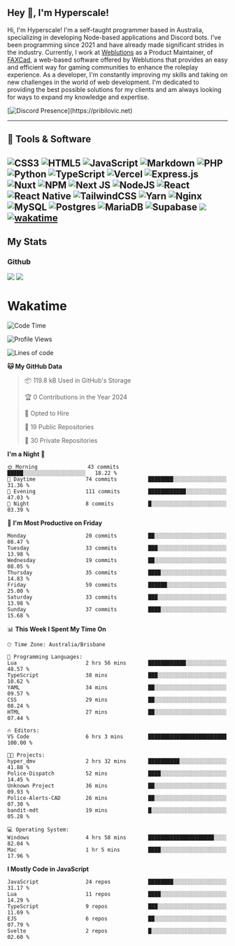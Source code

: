 ## Hey 👋, I'm Hyperscale!

Hi, I'm Hyperscale! I'm a self-taught programmer based in Australia, specializing in developing Node-based applications and Discord bots. I've been programming since 2021 and have already made significant strides in the industry. Currently, I work at [Weblutions](https://weblutions.com) as a Product Maintainer, of [FAXCad](https://weblutions.com/store/faxcad), a web-based software offered by Weblutions that provides an easy and efficient way for gaming communities to enhance the roleplay experience. As a developer, I'm constantly improving my skills and taking on new challenges in the world of web development. I'm dedicated to providing the best possible solutions for my clients and am always looking for ways to expand my knowledge and expertise.

[![Discord Presence](https://lanyard.cnrad.dev/api/906061699562475581?=idleMessage=:Just%Chillin%With%My%Kangaroo!)](https://pribilovic.net)

<p align="center">
<a href="https://github.com/Hyperscale1">
</a>
</p>

---
## 🔧 Tools & Software

![CSS3](https://img.shields.io/badge/css3-%231572B6.svg?style=for-the-badge&logo=css3&logoColor=white) ![HTML5](https://img.shields.io/badge/html5-%23E34F26.svg?style=for-the-badge&logo=html5&logoColor=white) ![JavaScript](https://img.shields.io/badge/javascript-%23323330.svg?style=for-the-badge&logo=javascript&logoColor=%23F7DF1E)  ![Markdown](https://img.shields.io/badge/markdown-%23000000.svg?style=for-the-badge&logo=markdown&logoColor=white) ![PHP](https://img.shields.io/badge/php-%23777BB4.svg?style=for-the-badge&logo=php&logoColor=white) ![Python](https://img.shields.io/badge/python-3670A0?style=for-the-badge&logo=python&logoColor=ffdd54) ![TypeScript](https://img.shields.io/badge/typescript-%23007ACC.svg?style=for-the-badge&logo=typescript&logoColor=white) ![Vercel](https://img.shields.io/badge/vercel-%23000000.svg?style=for-the-badge&logo=vercel&logoColor=white) ![Express.js](https://img.shields.io/badge/express.js-%23404d59.svg?style=for-the-badge&logo=express&logoColor=%2361DAFB) ![Nuxt](https://img.shields.io/badge/Nuxt-%23404d59.svg?style=for-the-badge&logo=nuxtdotjs&logoColor=%02dc82)  ![NPM](https://img.shields.io/badge/NPM-%23000000.svg?style=for-the-badge&logo=npm&logoColor=white) ![Next JS](https://img.shields.io/badge/Next-black?style=for-the-badge&logo=next.js&logoColor=white) ![NodeJS](https://img.shields.io/badge/node.js-6DA55F?style=for-the-badge&logo=node.js&logoColor=white) ![React](https://img.shields.io/badge/react-%2320232a.svg?style=for-the-badge&logo=react&logoColor=%2361DAFB) ![React Native](https://img.shields.io/badge/react_native-%2320232a.svg?style=for-the-badge&logo=react&logoColor=%2361DAFB) ![TailwindCSS](https://img.shields.io/badge/tailwindcss-%2338B2AC.svg?style=for-the-badge&logo=tailwind-css&logoColor=white) ![Yarn](https://img.shields.io/badge/yarn-%232C8EBB.svg?style=for-the-badge&logo=yarn&logoColor=white) ![Nginx](https://img.shields.io/badge/nginx-%23009639.svg?style=for-the-badge&logo=nginx&logoColor=white) ![MySQL](https://img.shields.io/badge/mysql-%2300f.svg?style=for-the-badge&logo=mysql&logoColor=white) ![Postgres](https://img.shields.io/badge/postgres-%23316192.svg?style=for-the-badge&logo=postgresql&logoColor=white) ![MariaDB](https://img.shields.io/badge/mariadb-%23316192.svg?style=for-the-badge&logo=mariadb&logoColor=white) ![Supabase](https://img.shields.io/badge/Supabase-3ECF8E?style=for-the-badge&logo=supabase&logoColor=white) ![](https://img.shields.io/badge/Ubuntu-E95420?style=for-the-badge&logo=ubuntu&logoColor=white) [![wakatime](https://wakatime.com/badge/user/6e098b16-30e8-493e-bf77-598fafbb912d.svg?style=for-the-badge)](https://wakatime.com/@6e098b16-30e8-493e-bf77-598fafbb912d) 
---
## My Stats

### Github
![](https://github-readme-stats.vercel.app/api?username=Hyperscale1&theme=blue-green)
![](https://github-readme-stats.vercel.app/api/top-langs/?username=Hyperscale1&theme=blue-green)

# Wakatime
<!--START_SECTION:waka-->
![Code Time](http://img.shields.io/badge/Code%20Time-852%20hrs%201%20min-blue)

![Profile Views](http://img.shields.io/badge/Profile%20Views-0-blue)

![Lines of code](https://img.shields.io/badge/From%20Hello%20World%20I%27ve%20Written-494.1%20thousand%20lines%20of%20code-blue)

**🐱 My GitHub Data** 

> 📦 119.8 kB Used in GitHub's Storage 
 > 
> 🏆 0 Contributions in the Year 2024
 > 
> 💼 Opted to Hire
 > 
> 📜 19 Public Repositories 
 > 
> 🔑 30 Private Repositories 
 > 
**I'm a Night 🦉** 

```text
🌞 Morning                43 commits          █████░░░░░░░░░░░░░░░░░░░░   18.22 % 
🌆 Daytime                74 commits          ████████░░░░░░░░░░░░░░░░░   31.36 % 
🌃 Evening                111 commits         ████████████░░░░░░░░░░░░░   47.03 % 
🌙 Night                  8 commits           █░░░░░░░░░░░░░░░░░░░░░░░░   03.39 % 
```
📅 **I'm Most Productive on Friday** 

```text
Monday                   20 commits          ██░░░░░░░░░░░░░░░░░░░░░░░   08.47 % 
Tuesday                  33 commits          ███░░░░░░░░░░░░░░░░░░░░░░   13.98 % 
Wednesday                19 commits          ██░░░░░░░░░░░░░░░░░░░░░░░   08.05 % 
Thursday                 35 commits          ████░░░░░░░░░░░░░░░░░░░░░   14.83 % 
Friday                   59 commits          ██████░░░░░░░░░░░░░░░░░░░   25.00 % 
Saturday                 33 commits          ███░░░░░░░░░░░░░░░░░░░░░░   13.98 % 
Sunday                   37 commits          ████░░░░░░░░░░░░░░░░░░░░░   15.68 % 
```


📊 **This Week I Spent My Time On** 

```text
🕑︎ Time Zone: Australia/Brisbane

💬 Programming Languages: 
Lua                      2 hrs 56 mins       ████████████░░░░░░░░░░░░░   48.57 % 
TypeScript               38 mins             ███░░░░░░░░░░░░░░░░░░░░░░   10.62 % 
YAML                     34 mins             ██░░░░░░░░░░░░░░░░░░░░░░░   09.57 % 
CSS                      29 mins             ██░░░░░░░░░░░░░░░░░░░░░░░   08.24 % 
HTML                     27 mins             ██░░░░░░░░░░░░░░░░░░░░░░░   07.44 % 

🔥 Editors: 
VS Code                  6 hrs 3 mins        █████████████████████████   100.00 % 

🐱‍💻 Projects: 
hyper_dmv                2 hrs 32 mins       ██████████░░░░░░░░░░░░░░░   41.88 % 
Police-Dispatch          52 mins             ████░░░░░░░░░░░░░░░░░░░░░   14.45 % 
Unknown Project          36 mins             ██░░░░░░░░░░░░░░░░░░░░░░░   09.93 % 
Police-Alerts-CAD        26 mins             ██░░░░░░░░░░░░░░░░░░░░░░░   07.30 % 
bandit-mdt               19 mins             █░░░░░░░░░░░░░░░░░░░░░░░░   05.28 % 

💻 Operating System: 
Windows                  4 hrs 58 mins       █████████████████████░░░░   82.04 % 
Mac                      1 hr 5 mins         ████░░░░░░░░░░░░░░░░░░░░░   17.96 % 
```

**I Mostly Code in JavaScript** 

```text
JavaScript               24 repos            ████████░░░░░░░░░░░░░░░░░   31.17 % 
Lua                      11 repos            ████░░░░░░░░░░░░░░░░░░░░░   14.29 % 
TypeScript               9 repos             ███░░░░░░░░░░░░░░░░░░░░░░   11.69 % 
EJS                      6 repos             ██░░░░░░░░░░░░░░░░░░░░░░░   07.79 % 
Svelte                   2 repos             █░░░░░░░░░░░░░░░░░░░░░░░░   02.60 % 
```




<!--END_SECTION:waka-->
